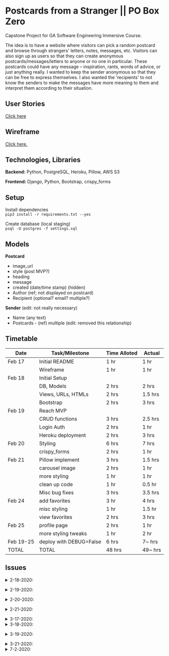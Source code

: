 # Postcards from a Stranger || PO Box Zero

Capstone Project for GA Software Engineering Immersive Course.

The idea is to have a website where visitors can pick a random postcard and browse through strangers' letters, notes, messages, etc. Visitors can also sign up as users so that they can create anonymous postcards/messages/letters to anyone or no one in particular. These postcards could have any message – inspiration, rants, words of advice, or just anything really. I wanted to keep the sender anonymous so that they can be free to express themselves. I also wanted the 'recipients' to not know the senders to make the messages have more meaning to them and interpret them according to their situation.

## User Stories

[Click here](./planning/USER-STORIES.md)

## Wireframe

[Click here.](https://xd.adobe.com/view/d32d9749-1010-4adf-431a-960db3131c8e-a51c/)

## Technologies, Libraries

**Backend:** Python, PostgreSQL, Heroku, Pillow, AWS S3

**Frontend:** Django, Python, Bootstrap, crispy_forms

## Setup

Install dependencies  
`pip3 install -r requirements.txt --yes`

Create database (local staging)  
`psql -U postgres -f settings.sql`

## Models

**Postcard**

- image_url
- style (post MVP?)
- heading
- message
- created (date/time stamp) (hidden)
- Author (ref; not displayed on postcard)
- Recipient (optional? email? multiple?)

**Sender** (edit: not really necessary)

- Name (any text)
- Postcards - (ref) multiple (edit: removed this relationship)

## Timetable

| Date      | Task/Milestone          | Time Alloted | Actual  |
| --------- | ----------------------- | ------------ | ------- |
| Feb 17    | Initial README          | 1 hr         | 1 hr    |
|           | Wireframe               | 1 hr         | 1 hr    |
| Feb 18    | Initial Setup           |              |         |
|           | DB, Models              | 2 hrs        | 2 hrs   |
|           | Views, URLs, HTMLs      | 2 hrs        | 1.5 hrs |
|           | Bootstrap               | 2 hrs        | 3 hrs   |
| Feb 19    | Reach MVP               |              |         |
|           | CRUD functions          | 3 hrs        | 2.5 hrs |
|           | Login Auth              | 2 hrs        | 1 hr    |
|           | Heroku deployment       | 2 hrs        | 3 hrs   |
| Feb 20    | Styling                 | 6 hrs        | 7 hrs   |
|           | crispy_forms            | 2 hrs        | 1 hr    |
| Feb 21    | Pillow implement        | 3 hrs        | 1.5 hrs |
|           | carousel image          | 2 hrs        | 1 hr    |
|           | more styling            | 1 hr         | 1 hr    |
|           | clean up code           | 1 hr         | 0.5 hr  |
|           | Misc bug fixes          | 3 hrs        | 3.5 hrs |
| Feb 24    | add favorites           | 3 hr         | 4 hrs   |
|           | misc styling            | 1 hr         | 1.5 hr  |
|           | view favorites          | 2 hrs        | 3 hrs   |
| Feb 25    | profile page            | 2 hrs        | 1 hr    |
|           | more styling tweaks     | 1 hr         | 2 hr    |
| Feb 19-25 | deploy with DEBUG=False | 6 hrs        | 7~ hrs  |
| TOTAL     | TOTAL                   | 48 hrs       | 49~ hrs |

## Issues

<details><summary>2-18-2020:  </summary>

Error on migration of seed data.

```
django.db.utils.DataError: value too long for type character varying(100)
```

Solution: Changed length in database directly (using Postico), not through models.py because that didn't change anything.</details>

<details><summary>2-19-2020:  </summary>

Trying to deploy using Heroku. Multiple issues, `DEBUG=True` or `False`?
Ended up setting it to `True`, then setting the database entries in settings.py according to config vars in Heroku. Once deployed, will switch back to `False`.</details>

<details><summary>2-20-2020:  </summary>

Error: `Invalid block tag on line 8: 'endblock'. Did you forget to register or load this tag?`  
Solution: `{% load crispy_forms_tags %}` should be right before the `<form>` tags.</details>

<details><summary>2-21-2020:  </summary>

Images were not loading if `DEBUG=False` in settings.py.
Tried `python3 manage.py collectstatic` to put all static files into `STATIC_ROOT`. Didn't work.
Tried to add a key/value entry in Heroku config vars for `MEDIA_URL`.
Didn't work either.</details>

<details><summary>3-17-2020:  </summary>

Resumed working on this project, trying to implement file storage using AWS S3.  
Followed a tutorial and was having trouble deploying to Heroku. Turns out it was just a matter of updating `requirements.txt`.

</details>

<details><summary>3-18-2020:  </summary>

Deploying to Heroku, using AWS, and setting `DEBUG=False` causes so much confusion. Honestly, it's working now, but I've done so much fiddling around that I am not 100% what the solution was. Basically it has definitely something to do with the location of static files, media files, etc.</details>

<details><summary>3-19-2020:  </summary>

Well, image uploaded through web app properly gets uploaded to AWS S3 but trying to display the image is not working `{{ postcard.image.url }}` should work properly, but it's not pointing to the right URL. I think the AWS region has something to do with it.
Added line in settings.py for `AWS_S3_CUSTOM_DOMAIN = '%s.s3.amazonaws.com' % AWS_STORAGE_BUCKET_NAME` which seems to remove the sensitive data on the URL for the file.
I then hardcoded the region into the AWS_S3_CUSTOM_DOMAIN like so `AWS_S3_CUSTOM_DOMAIN = '%s.s3.us-east-2.amazonaws.com' % AWS_STORAGE_BUCKET_NAME`. This looks like it works... at least it shows the older files already uploaded. Will continue testing on recently uploaded files.</details>

<details>
<summary>3-21-2020:  </summary>

Took a little break from working on this.  
At this point, images are being uploaded to AWS S3 properly. Images are also being displayed...but not after you set the file permission in S3 to public. So what happens is that once a user uploads a photo, the image is not displayed.  
I changed the setting of `AWS_DEFAULT_ACL` to `public-read` so that once an image is uploaded, it can be displayed as well. Not sure what the flaws of this approach is, but I only set the public-read permission on files that were uploaded, not on anything else stored on the AWS S3 bucket. I think this app is ok as far as functionality for now. Next would be to clean up the CSS styling a bit more. Specifically, image sizing, footer placement, and responsiveness. Stay tuned.

</details>

<details>
<summary>7-2-2020: </summary>
Removed Sender model. Not gonna use it.
</details>
